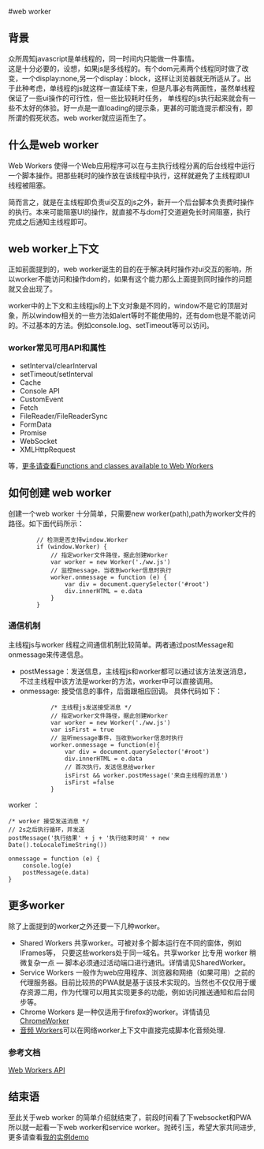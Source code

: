 #web worker
## 背景
众所周知javascript是单线程的，同一时间内只能做一件事情。  
这是十分必要的，设想，如果js是多线程的。有个dom元素两个线程同时做了改变，一个display:none,另一个display：block，这样让浏览器就无所适从了。出于此种考虑，单线程的js就这样一直延续下来，但是凡事必有两面性，虽然单线程保证了一些ui操作的可行性，但一些比较耗时任务， 单线程的js执行起来就会有一些不太好的体验。好一点是一直loading的提示条，更甚的可能连提示都没有，即所谓的假死状态。web worker就应运而生了。    

## 什么是web worker  

Web Workers 使得一个Web应用程序可以在与主执行线程分离的后台线程中运行一个脚本操作。把那些耗时的操作放在该线程中执行，这样就避免了主线程即UI线程被阻塞。 

简而言之，就是在主线程即负责ui交互的js之外，新开一个后台脚本负责费时操作的执行。本来可能阻塞UI的操作，就直接不与dom打交道避免长时间阻塞，执行完成之后通知主线程即可。
 
## web worker上下文 
正如前面提到的，web worker诞生的目的在于解决耗时操作对ui交互的影响，所以worker不能访问和操作dom的，如果有这个能力那么上面提到同时操作的问题就又会出现了。

worker中的上下文和主线程js的上下文对象是不同的，window不是它的顶层对象，所以window相关的一些方法如alert等时不能使用的，还有dom也是不能访问的。不过基本的方法。例如console.log、setTimeout等可以访问。
### worker常见可用API和属性

* setInterval/clearInterval
* setTimeout/setInterval
* Cache
* Console API
* CustomEvent
* Fetch
* FileReader/FileReaderSync
* FormData
* Promise
* WebSocket
* XMLHttpRequest 

等，[更多请查看Functions and classes available to Web Workers](https://developer.mozilla.org/en-US/docs/Web/API/Web_Workers_API/Functions_and_classes_available_to_workers)  



## 如何创建 web worker    
 
创建一个web worker 十分简单，只需要new worker(path),path为worker文件的路径。如下面代码所示：

```  
        // 检测是否支持window.Worker
        if (window.Worker) {
            // 指定worker文件路径，据此创建Worker
            var worker = new Worker('./ww.js')
            // 监控message，当收到worker信息时执行
            worker.onmessage = function (e) {
                var div = document.querySelector('#root')
                div.innerHTML = e.data
            }
        }
```  

### 通信机制   
主线程js与worker 线程之间通信机制比较简单。两者通过postMessage和onmessage来传递信息。  
* postMessage：发送信息，主线程js和worker都可以通过该方法发送消息，不过主线程中该方法是worker的方法，worker中可以直接调用。 
* onmessage: 接受信息的事件，后面跟相应回调。 
具体代码如下：

```
            /* 主线程js发送接受消息 */
            // 指定worker文件路径，据此创建Worker
            var worker = new Worker('./ww.js')
            var isFirst = true
            // 监听message事件，当收到worker信息时执行
            worker.onmessage = function(e){
                var div = document.querySelector('#root')
                div.innerHTML = e.data
                // 首次执行，发送信息给worker
                isFirst && worker.postMessage('来自主线程的消息')
                isFirst =false
            }    
```
worker ：

```
/* worker 接受发送消息 */
// 2s之后执行循环，并发送
postMessage('执行结果' + j + '执行结束时间' + new Date().toLocaleTimeString())

onmessage = function (e) {
    console.log(e)
    postMessage(e.data)
}
```  

## 更多worker  
除了上面提到的worker之外还要一下几种worker。  
* Shared Workers 共享worker。可被对多个脚本运行在不同的窗体，例如IFrames等， 只要这些workers处于同一域名。共享worker 比专用 worker 稍微复杂一点 — 脚本必须通过活动端口进行通讯。详情请见SharedWorker。  
* Service Workers 一般作为web应用程序、浏览器和网络（如果可用）之前的代理服务器。目前比较热的PWA就是基于该技术实现的。当然也不仅仅用于缓存资源二用，作为代理可以用其实现更多的功能，例如访问推送通知和后台同步等。
* Chrome Workers 是一种仅适用于firefox的worker。详情请见[ChromeWorker](https://developer.mozilla.org/zh-CN/docs/Web/API/ChromeWorker)
* [音频 Workers](https://developer.mozilla.org/en-US/docs/Web/API/Web_Audio_API#Audio_Workers)可以在网络worker上下文中直接完成脚本化音频处理.  
### 参考文档  
[Web Workers API](https://developer.mozilla.org/en-US/docs/Web/API/Web_Workers_API)
## 结束语  
至此关于web worker 的简单介绍就结束了，前段时间看了下websocket和PWA所以就一起看一下web worker和service worker。抛砖引玉，希望大家共同进步,更多请查看[我的实例demo](https://github.com/xiaoxiangdaiyu/PWA/tree/master/src/webWorker)




  



